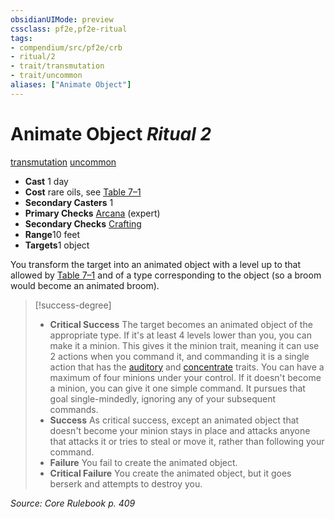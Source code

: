 ```yaml
---
obsidianUIMode: preview
cssclass: pf2e,pf2e-ritual
tags:
- compendium/src/pf2e/crb
- ritual/2
- trait/transmutation
- trait/uncommon
aliases: ["Animate Object"]
---
```

# Animate Object *Ritual 2*  
[transmutation](../../../Rules/traits/transmutation.md)  [uncommon](../../../Rules/traits/uncommon.md)  

- **Cast** 1 day
- **Cost** rare oils, see [Table 7–1](../../../Rules/tables/creature-creation-rituals.md)
- **Secondary Casters** 1
- **Primary Checks** [Arcana](../../skills.md#Arcana) (expert)
- **Secondary Checks** [Crafting](../../skills.md#Crafting)
- **Range**10 feet
- **Targets**1 object

You transform the target into an animated object with a level up to that allowed by [Table 7–1](../../../Rules/tables/creature-creation-rituals.md) and of a type corresponding to the object (so a broom would become an animated broom).

> [!success-degree] 
> - **Critical Success** The target becomes an animated object of the appropriate type. If it's at least 4 levels lower than you, you can make it a minion. This gives it the minion trait, meaning it can use 2 actions when you command it, and commanding it is a single action that has the [auditory](../../../Rules/traits/auditory.md) and [concentrate](../../../Rules/traits/concentrate.md) traits. You can have a maximum of four minions under your control. If it doesn't become a minion, you can give it one simple command. It pursues that goal single-mindedly, ignoring any of your subsequent commands.
> - **Success** As critical success, except an animated object that doesn't become your minion stays in place and attacks anyone that attacks it or tries to steal or move it, rather than following your command.
> - **Failure** You fail to create the animated object.
> - **Critical Failure** You create the animated object, but it goes berserk and attempts to destroy you.

*Source: Core Rulebook p. 409*